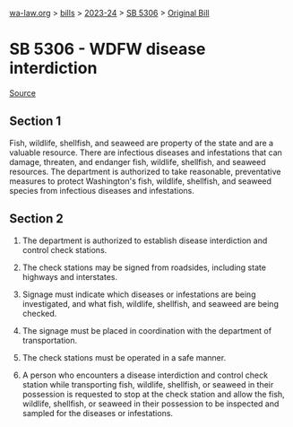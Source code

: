 [wa-law.org](/) > [bills](/bills/) > [2023-24](/bills/2023-24) > [SB 5306](/bills/2023-24/sb/5306/) > [Original Bill](/bills/2023-24/sb/5306/1/)

# SB 5306 - WDFW disease interdiction

[Source](http://lawfilesext.leg.wa.gov/biennium/2023-24/Pdf/Bills/Senate%20Bills/5306.pdf)

## Section 1
Fish, wildlife, shellfish, and seaweed are property of the state and are a valuable resource. There are infectious diseases and infestations that can damage, threaten, and endanger fish, wildlife, shellfish, and seaweed resources. The department is authorized to take reasonable, preventative measures to protect Washington's fish, wildlife, shellfish, and seaweed species from infectious diseases and infestations.

## Section 2
1. The department is authorized to establish disease interdiction and control check stations.

2. The check stations may be signed from roadsides, including state highways and interstates.

3. Signage must indicate which diseases or infestations are being investigated, and what fish, wildlife, shellfish, and seaweed are being checked.

4. The signage must be placed in coordination with the department of transportation.

5. The check stations must be operated in a safe manner.

6. A person who encounters a disease interdiction and control check station while transporting fish, wildlife, shellfish, or seaweed in their possession is requested to stop at the check station and allow the fish, wildlife, shellfish, or seaweed in their possession to be inspected and sampled for the diseases or infestations.
